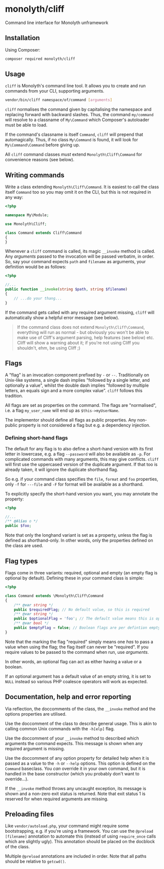 # monolyth/cliff
Command line interface for Monolyth unframework

## Installation
Using Composer:

```sh
composer required monolyth/cliff
```

## Usage
`cliff` is Monolyth's command line tool. It allows you to create and run
commands from your CLI, supporting arguments.

```sh
vendor/bin/cliff namespace/of/command [arguments]
```

`cliff` normalises the command given by capitalising the namespace and replacing
forward with backward slashes. Thus, the command `my/command` will resolve to a
classname of `My\Command` which Composer's autoloader must be able to load.

If the command's classname is itself `Command`, `cliff` will prepend that
automagically. Thus, if no class `My\Command` is found, it will look for
`My\Command\Command` before giving up.

All `cliff` command classes _must_ extend `Monolyth\Cliff\Command` for
convenience reasons (see below).

## Writing commands
Write a class extending `Monolyth\Cliff\Command`. It is easiest to call the
class itself `Command` too so you may omit it on the CLI, but this is not
required in any way:

```php
<?php

namespace My\Module;

use Monolyth\Cliff;

class Command extends Cliff\Command
{
}

```

Whenever a `cliff` command is called, its magic `__invoke` method is called. Any
_arguments_ passed to the invocation will be passed verbatim, in order. So, say
your command expects `path` and `filename` as arguments, your definition would
be as follows:

```php
<?php

//...
public function __invoke(string $path, string $filename)
{
    // ...do your thang...
}

```

If the command gets called with any required argument missing, `cliff` will
automatically show a helpful error message (see below).

> If the command class does not extend `Monolyth\Cliff\Command`, everything will
> run as normal - but obviously you won't be able to make use of Cliff's
> argument parsing, help features (see below) etc. Cliff will show a warning
> about it; if you're not using Cliff you shouldn't, ehm, be using Cliff ;)

## Flags
A "flag" is an invocation component prefixed by `-` or `--`. Traditionally on
Unix-like systems, a single dash implies "followed by a single letter, and
optionally a value", whilst the double dash implies "followed by multiple
letters, an equals sign and a more complex value". `cliff` follows this
tradition.

All flags are set as properties on the command. The flags are "normalised",
i.e. a flag `my_user_name` will end up as `$this->myUserName`.

The implementor should define all flags as public properties. Any non-public
property is not considered a flag but e.g. a dependency injection.

### Defining short-hand flags
The default for any flag is to also define a short-hand version with its first
letter in lowercase, e.g. a flag `--password` will also be available as `-p`.
For complicated commands with many arguments, this may give conflicts. `cliff`
will first use the uppercased version of the duplicate argument. If that too is
already taken, it will ignore the duplicate shorthand flag.

So e.g. if your command class specifies the `file`, `format` and `foo`
properties, only `-f` for `---file` and `-F` for format will be available as a
shorthand.

To explicitly specify the short-hand version you want, you may annotate the
property:

```php
<?php

//...
/** @Alias o */
public $foo;
```

Note that only the longhand variant is set as a property, unless the flag is
defined as shorthand-only. In other words, only the properties defined on the
class are used.

## Flag types
Flags come in three variants: required, optional and empty (an empty flag is
optional by default). Defining these in your command class is simple:

```php
<?php

class Command extends \Monolyth\Cliff\Command
{
    /** @var string */
    public $requiredFlag; // No default value, so this is required
    /** @var string */
    public $optionalFlag = 'foo'; // The default value means this is optional
    /** @var bool */
    public $emptyFlag = false; // Boolean flags are per defintion empty
}

```

Note that the marking the flag "required" simply means one _has_ to pass a value
when using the flag; the flag itself can never be "required". If you require
values to be passed to the command when run, use _arguments_.

In other words, an optional flag can act as either having a value or a boolean.

If an optional argument has a default value of an empty string, it is set to
`NULL` instead so various PHP coalesce operators will work as expected.

## Documentation, help and error reporting
Via reflection, the doccomments of the class, the `__invoke` method and the
options properties are utilised.

Use the doccomment of the class to describe general usage. This is akin to
calling common Unix commands with the `-h[elp]` flag.

Use the doccomment of your `__invoke` method to described which arguments the
command expects. This message is shown when any required argument is missing.

Use the doccomment of any option property for detailed help when it is passed as
a value to the `-h` or `--help` options. This option is defined on the `Command`
baseclass. You _can_ override it in your own command, but it is handled in the
base constructor (which you probably don't want to override...).

If the `__invoke` method throws any uncaught exception, its message is shown
and a non-zero exit status is returned. Note that exit status 1 is reserved for
when required arguments are missing.

## Preloading files
Like `vendor/autoload.php`, your command might require some bootstrapping, e.g.
if you're using a framework. You can use the `@preload [filename]` annotation to
automate this (instead of using `require_once` calls which are slightly ugly).
This annotation should be placed on the docblock of the class.

Multiple `@preload` annotations are included in order. Note that all paths
should be relative to `getcwd()`.

